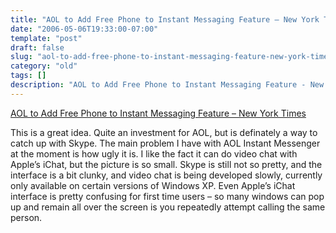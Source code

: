 ```yaml
---
title: "AOL to Add Free Phone to Instant Messaging Feature – New York Times"
date: "2006-05-06T19:33:00-07:00"
template: "post"
draft: false
slug: "aol-to-add-free-phone-to-instant-messaging-feature-new-york-times"
category: "old"
tags: []
description: "AOL to Add Free Phone to Instant Messaging Feature - New York TimesThis is a great idea. Quite an investment for AOL, but is definately a way to catch up with"
---
```

[AOL to Add Free Phone to Instant Messaging Feature – New York Times](https://www.nytimes.com/2006/05/05/technology/05phone.html)

This is a great idea. Quite an investment for AOL, but is definately a way to catch up with Skype. The main problem I have with AOL Instant Messenger at the moment is how ugly it is. I like the fact it can do video chat with Apple’s iChat, but the picture is so small. Skype is still not so pretty, and the interface is a bit clunky, and video chat is being developed slowly, currently only available on certain versions of Windows XP. Even Apple’s iChat interface is pretty confusing for first time users – so many windows can pop up and remain all over the screen is you repeatedly attempt calling the same person.

